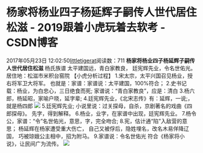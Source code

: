 # 杨家将杨业四子杨延辉子嗣传人世代居住松滋 - 2019跟着小虎玩着去软考 - CSDN博客
2017年05月23日 12:02:50[littletigerat](https://me.csdn.net/littletigerat)阅读数：711
**杨家将杨业四子杨延辉子嗣传人世代居住松滋**
杨氏族谱
太平建国远，青白家教良，
廷宪辉先业，令名世佑光。
居住地：松滋市米积台窑院
【小虎分析过程】
1.宋太宗，太平兴国召见杨业，授右将军卫大将军。
也就是：家谱：家谱说：太平建国，100%符合；
2.史书记载：杨业，为白忠心，三日绝食而死;
家谱说：“青白家教良”，应是：清白
3.杨六郎，杨延昭，家喻户晓，延字辈;
4.廷宪辉先业，《北宋志传》有：延辉，一说;，就是杨四郎
![](https://mmbiz.qlogo.cn/mmbiz_png/lwbxYTQ6oCia7ia4oW27ECH9pzGic6kU6ib6jJeq0lHIhl39hdnVyohEjg1s0icve6hc9v22qFrnqxAvTHEXb5TYIVw/0?wx_fmt=png)
5.廷宪辉先业;
小说里说：过关探母，自杀，京剧著名的戏曲《四郎探母》。
先字，得到解释。
6.杨业，业字，在家谱中出现，廷宪辉先业。
7.杨令公，家谱：“令”名世佑光，意思，字，完全吻合;
8.宪，估计通“陷”入敌营的意思；
杨延辉在杨家遭受重大伤亡，
自己又被俘后，隐姓埋名，改名木易佯降辽国，
巧被琼娥公主相中，招为附马。
9.家谱说：令名世佑光
符合《杨家将小说》，让民间广为流传。
![](https://mmbiz.qlogo.cn/mmbiz_png/lwbxYTQ6oCia7ia4oW27ECH9pzGic6kU6ib6zicOsg7vz6fopPBF5MBLfcDT6cR6vb1lOEzrzGCwicqIYX8eua7iaMp0A/0?wx_fmt=png)
​
